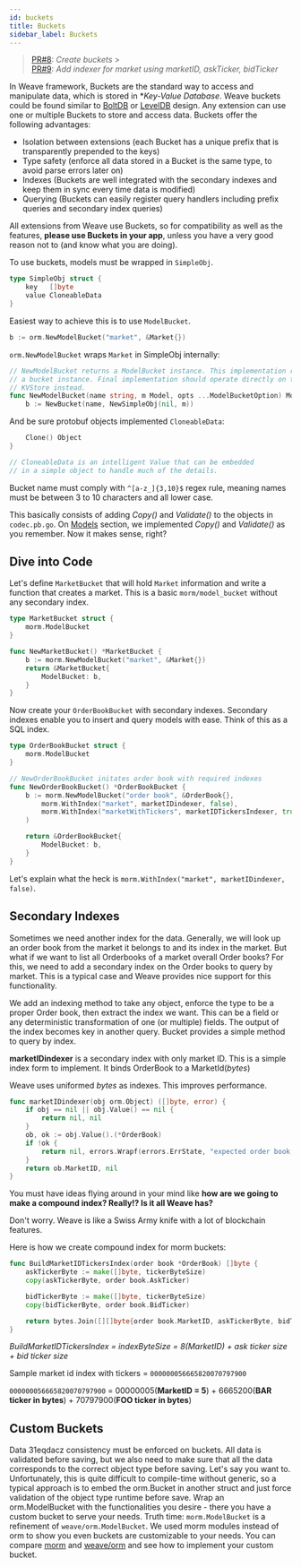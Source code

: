 ```yaml
---
id: buckets
title: Buckets
sidebar_label: Buckets
---
```


> [PR#8](https://github.com/iov-one/tutorial/pull/8): _Create buckets_ > \
> [PR#9](https://github.com/iov-one/tutorial/pull/9): _Add indexer for market using marketID, askTicker, bidTicker_

In Weave framework, Buckets are the standard way to access and manipulate data, which is stored in \*_Key-Value Database_. Weave buckets could be found similar to [BoltDB](https://github.com/boltdb/bolt#using-buckets 'Bolt Repo') or [LevelDB](https://github.com/google/leveldb 'LevelDB Repo') design. Any extension can use one or multiple Buckets to store and access data. Buckets offer the following advantages:

- Isolation between extensions (each Bucket has a unique prefix that is transparently prepended to the keys)
- Type safety (enforce all data stored in a Bucket is the same type, to avoid parse errors later on)
- Indexes (Buckets are well integrated with the secondary indexes and keep them in sync every time data is modified)
- Querying (Buckets can easily register query handlers including prefix queries and secondary index queries)

All extensions from Weave use Buckets, so for compatibility as well as the features, **please use Buckets in your app**, unless you have a very good reason not to (and know what you are doing).

To use buckets, models must be wrapped in `SimpleObj`.

```go
type SimpleObj struct {
    key   []byte
    value CloneableData
}
```

Easiest way to achieve this is to use `ModelBucket`.

```go
b := orm.NewModelBucket("market", &Market{})
```

`orm.NewModelBucket` wraps `Market` in SimpleObj internally:

```go
// NewModelBucket returns a ModelBucket instance. This implementation relies on
// a bucket instance. Final implementation should operate directly on the
// KVStore instead.
func NewModelBucket(name string, m Model, opts ...ModelBucketOption) ModelBucket {
    b := NewBucket(name, NewSimpleObj(nil, m))
```

And be sure protobuf objects implemented `CloneableData`:

```go
    Clone() Object
}

// CloneableData is an intelligent Value that can be embedded
// in a simple object to handle much of the details.
```

Bucket name must comply with `^[a-z_]{3,10}$` regex rule, meaning names must be between 3 to 10 characters and all lower case.

This basically consists of adding _Copy()_ and _Validate()_ to the objects in `codec.pb.go`. On [Models](weave-tutorial/04-models.md) section, we implemented _Copy()_ and _Validate()_ as you remember. Now it makes sense, right?

## Dive into Code

Let's define `MarketBucket` that will hold `Market` information and write a function that creates a market. This is a basic `morm/model_bucket` without any secondary index.

```go
type MarketBucket struct {
    morm.ModelBucket
}

func NewMarketBucket() *MarketBucket {
    b := morm.NewModelBucket("market", &Market{})
    return &MarketBucket{
        ModelBucket: b,
    }
}
```

Now create your `OrderBookBucket` with secondary indexes. Secondary indexes enable you to insert and query models with ease. Think of this as a SQL index.

```go
type OrderBookBucket struct {
    morm.ModelBucket
}

// NewOrderBookBucket initates order book with required indexes
func NewOrderBookBucket() *OrderBookBucket {
    b := morm.NewModelBucket("order book", &OrderBook{},
        morm.WithIndex("market", marketIDindexer, false),
        morm.WithIndex("marketWithTickers", marketIDTickersIndexer, true),
    )

    return &OrderBookBucket{
        ModelBucket: b,
    }
}
```

Let's explain what the heck is `morm.WithIndex("market", marketIDindexer, false)`.

## Secondary Indexes

Sometimes we need another index for the data. Generally, we will look up an order book from the market it belongs to and its index in the market. But what if we want to list all Orderbooks of a market overall Order books? For this, we need to add a secondary index on the Order books to query by market. This is a typical case and Weave provides nice support for this functionality.

We add an indexing method to take any object, enforce the type to be a proper Order book, then extract the index we want. This can be a field or any deterministic transformation of one (or multiple) fields. The output of the index becomes key in another query. Bucket provides a simple method to query by index.

**marketIDindexer** is a secondary index with only market ID. This is a simple index form to implement.
It binds OrderBook to a MarketId(_bytes_)

Weave uses uniformed _bytes_ as indexes. This improves performance.

```go
func marketIDindexer(obj orm.Object) ([]byte, error) {
    if obj == nil || obj.Value() == nil {
        return nil, nil
    }
    ob, ok := obj.Value().(*OrderBook)
    if !ok {
        return nil, errors.Wrapf(errors.ErrState, "expected order book, got %T", obj.Value())
    }
    return ob.MarketID, nil
}
```

You must have ideas flying around in your mind like **how are we going to make a compound index? Really!? Is it all Weave has?**

Don't worry. Weave is like a Swiss Army knife with a lot of blockchain features.

Here is how we create compound index for morm buckets:

```go
func BuildMarketIDTickersIndex(order book *OrderBook) []byte {
    askTickerByte := make([]byte, tickerByteSize)
    copy(askTickerByte, order book.AskTicker)

    bidTickerByte := make([]byte, tickerByteSize)
    copy(bidTickerByte, order book.BidTicker)

    return bytes.Join([][]byte{order book.MarketID, askTickerByte, bidTickerByte}, nil)
}
```

_BuildMarketIDTickersIndex = indexByteSize = 8(MarketID) + ask ticker size + bid ticker size_

Sample market id index with tickers = `000000056665820070797900`

`000000056665820070797900` = 00000005(**MarketID = 5**) + 6665200(**BAR ticker in bytes**) + 70797900(**FOO ticker in bytes**)

## Custom Buckets

Data 31eqdacz
consistency must be enforced on buckets. All data is validated before saving, but we also need to make sure that all the data corresponds to the correct object type before saving. Let's say you want to. Unfortunately, this is quite difficult to compile-time without generic, so a typical approach is to embed the orm.Bucket in another struct and just force validation of the object type runtime before save. Wrap an orm.ModelBucket with the functionalities you desire - there you have a custom bucket to serve your needs.
Truth time: `morm.ModelBucket` is a refinement of `weave/orm.ModelBucket`. We used morm modules instead of orm to show you even buckets are customizable to your needs. You can compare [morm](https://github.com/iov-one/tutorial/blob/master/morm/model_bucket.go#L40) and [weave/orm](https://github.com/iov-one/weave/tree/master/orm) and see how to implement your custom bucket.
